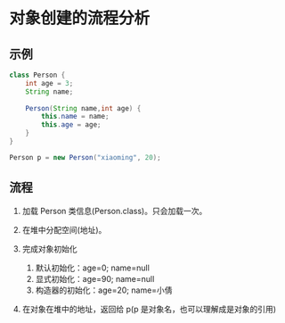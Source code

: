 # 对象创建的流程分析

## 示例

```java
class Person {
    int age = 3;
    String name;
    
    Person(String name,int age) {
        this.name = name;
        this.age = age;
    }
}

Person p = new Person("xiaoming", 20);
```

## 流程

1. 加载 Person 类信息(Person.class)。只会加载一次。

2. 在堆中分配空间(地址)。
3. 完成对象初始化
    1. 默认初始化：age=0; name=null
    2. 显式初始化：age=90; name=null
    3. 构造器的初始化：age=20; name=小倩
4. 在对象在堆中的地址，返回给 p(p 是对象名，也可以理解成是对象的引用)
